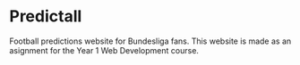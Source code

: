 # Predictall
Football predictions website for Bundesliga fans. 
This website is made as an asignment for the Year 1 Web Development course.
